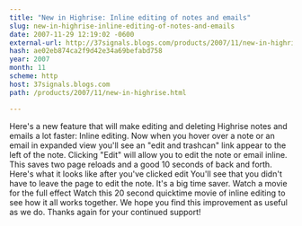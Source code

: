 ```yaml
---
title: "New in Highrise: Inline editing of notes and emails"
slug: new-in-highrise-inline-editing-of-notes-and-emails
date: 2007-11-29 12:19:02 -0600
external-url: http://37signals.blogs.com/products/2007/11/new-in-highrise.html
hash: ae02eb874ca2f9d42e34a69befabd758
year: 2007
month: 11
scheme: http
host: 37signals.blogs.com
path: /products/2007/11/new-in-highrise.html

---
```


Here's a new feature that will make editing and deleting Highrise notes and emails a lot faster: Inline editing.
 Now when you hover over a note or an email in expanded view you'll see an "edit and trashcan" link appear to the left of the note. Clicking "Edit" will allow you to edit the note or email inline. This saves two page reloads and a good 10 seconds of back and forth.
 Here's what it looks like after you've clicked edit 
 You'll see that you didn't have to leave the page to edit the note. It's a big time saver.
 Watch a movie for the full effect Watch this 20 second quicktime movie of inline editing to see how it all works together.
 We hope you find this improvement as useful as we do. Thanks again for your continued support!
